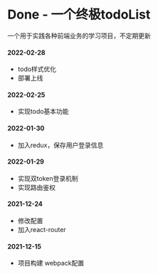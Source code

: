 # Done - 一个终极todoList
一个用于实践各种前端业务的学习项目，不定期更新

#### 2022-02-28
- todo样式优化
- 部署上线

#### 2022-02-25
- 实现todo基本功能

#### 2022-01-30
- 加入redux，保存用户登录信息

#### 2022-01-29
- 实现双token登录机制
- 实现路由鉴权

#### 2021-12-24
- 修改配置
- 加入react-router

#### 2021-12-15
- 项目构建 webpack配置